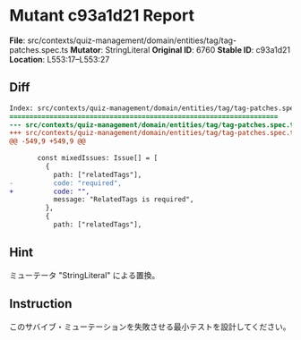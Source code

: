 # Mutant c93a1d21 Report

**File**: src/contexts/quiz-management/domain/entities/tag/tag-patches.spec.ts
**Mutator**: StringLiteral
**Original ID**: 6760
**Stable ID**: c93a1d21
**Location**: L553:17–L553:27

## Diff

```diff
Index: src/contexts/quiz-management/domain/entities/tag/tag-patches.spec.ts
===================================================================
--- src/contexts/quiz-management/domain/entities/tag/tag-patches.spec.ts	original
+++ src/contexts/quiz-management/domain/entities/tag/tag-patches.spec.ts	mutated #6760
@@ -549,9 +549,9 @@
 
       const mixedIssues: Issue[] = [
         {
           path: ["relatedTags"],
-          code: "required",
+          code: "",
           message: "RelatedTags is required",
         },
         {
           path: ["relatedTags"],
```

## Hint

ミューテータ "StringLiteral" による置換。

## Instruction

このサバイブ・ミューテーションを失敗させる最小テストを設計してください。
